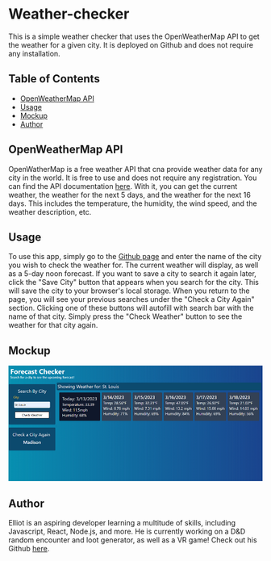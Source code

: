 # Weather-checker

This is a simple weather checker that uses the OpenWeatherMap API to get the weather for a given city. It is deployed on Github and does not require any installation.

## Table of Contents

- [OpenWeatherMap API](#openweathermap-api)
- [Usage](#usage)
- [Mockup](#mockup)
- [Author](#author)

## OpenWeatherMap API

OpenWatherMap is a free weather API that cna provide weather data for any city in the world. It is free to use and does not require any registration. You can find the API documentation [here](https://openweathermap.org/api). With it, you can get the current weather, the weather for the next 5 days, and the weather for the next 16 days. This includes the temperature, the humidity, the wind speed, and the weather description, etc.

## Usage

To use this app, simply go to the [Github page](https://eabaynes.github.io/Weather-checker/) and enter the name of the city you wish to check the weather for. The current weather will display, as well as a 5-day noon forecast. If you want to save a city to search it again later, click the "Save City" button that appears when you search for the city. This will save the city to your browser's local storage. When you return to the page, you will see your previous searches under the "Check a City Again" section. Clicking one of these buttons will autofill with search bar with the name of that city. Simply press the "Check Weather" button to see the weather for that city again.

## Mockup

![Mockup](./src/Weather-Checker.png)

## Author

Elliot is an aspiring developer learning a multitude of skills, including Javascript, React, Node.js, and more. He is currently working on a D&D random encounter and loot generator, as well as a VR game! Check out his Github [here](https://github.com/eabaynes).